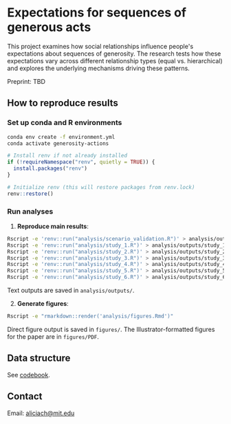 # Expectations for sequences of generous acts

This project examines how social relationships influence people's expectations about sequences of generosity. The research tests how these expectations vary across different relationship types (equal vs. hierarchical) and explores the underlying mechanisms driving these patterns.

Preprint: TBD

## How to reproduce results

### Set up conda and R environments 

```bash
conda env create -f environment.yml
conda activate generosity-actions
```

```r
# Install renv if not already installed
if (!requireNamespace("renv", quietly = TRUE)) {
  install.packages("renv")
}

# Initialize renv (this will restore packages from renv.lock)
renv::restore()
```

### Run analyses

1. **Reproduce main results**:
```bash
Rscript -e 'renv::run("analysis/scenario_validation.R")' > analysis/outputs/scenario_validation.txt 2>&1
Rscript -e 'renv::run("analysis/study_1.R")' > analysis/outputs/study_1.txt 2>&1
Rscript -e 'renv::run("analysis/study_2.R")' > analysis/outputs/study_2.txt 2>&1
Rscript -e 'renv::run("analysis/study_3.R")' > analysis/outputs/study_3.txt 2>&1
Rscript -e 'renv::run("analysis/study_4.R")' > analysis/outputs/study_4.txt 2>&1
Rscript -e 'renv::run("analysis/study_5.R")' > analysis/outputs/study_5.txt 2>&1
Rscript -e 'renv::run("analysis/study_6.R")' > analysis/outputs/study_6.txt 2>&1
```

Text outputs are saved in `analysis/outputs/`.

2. **Generate figures**:
```bash
Rscript -e "rmarkdown::render('analysis/figures.Rmd')"
```

Direct figure output is saved in `figures/`. The Illustrator-formatted figures for the paper are in `figures/PDF`. 


## Data structure

See [codebook](data/README.md). 

## Contact

Email: aliciach@mit.edu

